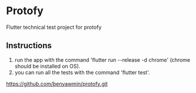 # Protofy

Flutter technical test project for protofy

## Instructions
1. run the app with the command 'flutter run --release -d chrome' (chrome should be installed on OS).
2. you can run all the tests with the command 'flutter test'.

https://github.com/benyawmin/protofy.git
